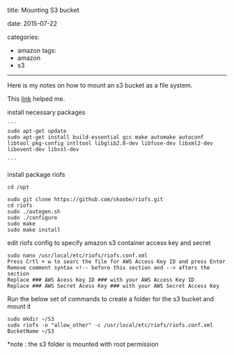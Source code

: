 title: Mounting S3 bucket

date: 2015-07-22

categories:
- amazon
tags:
- amazon
- s3


---

Here is my notes on how to mount an s3 bucket as a file system.
<!-- more -->
This [link](https://paycointalk.org/topic/159/how-to-mount-aws-s3-bucket-to-ubuntu-server-14-04) helped me.


install necessary packages

	```
	sudo apt-get update
	sudo apt-get install build-essential gcc make automake autoconf libtool pkg-config intltool libglib2.0-dev libfuse-dev libxml2-dev libevent-dev libssl-dev

	```

install package riofs

	cd /opt

	sudo git clone https://github.com/skoobe/riofs.git
	cd riofs
	sudo ./autogen.sh
	sudo ./configure
	sudo make
	sudo make install

edit riofs config to specify amazon s3 container access key and secret


	sudo nano /usr/local/etc/riofs/riofs.conf.xml
	Press Crtl + w to searc the file for AWS Access Key ID and press Enter
	Remove comment syntax <!-- before this section and --> afters the section
	Replace ### AWS Acess Key ID ### with your AWS Access Key ID
	Replace ### AWS Secret Acess Key ### with your AWS Secret Access Key


Run the below set of commands to create a folder for the s3 bucket and mount it

	sudo mkdir ~/S3
	sudo riofs -o "allow_other" -c /usr/local/etc/riofs/riofs.conf.xml BucketName ~/S3

*note : the s3 folder is mounted with root permission
